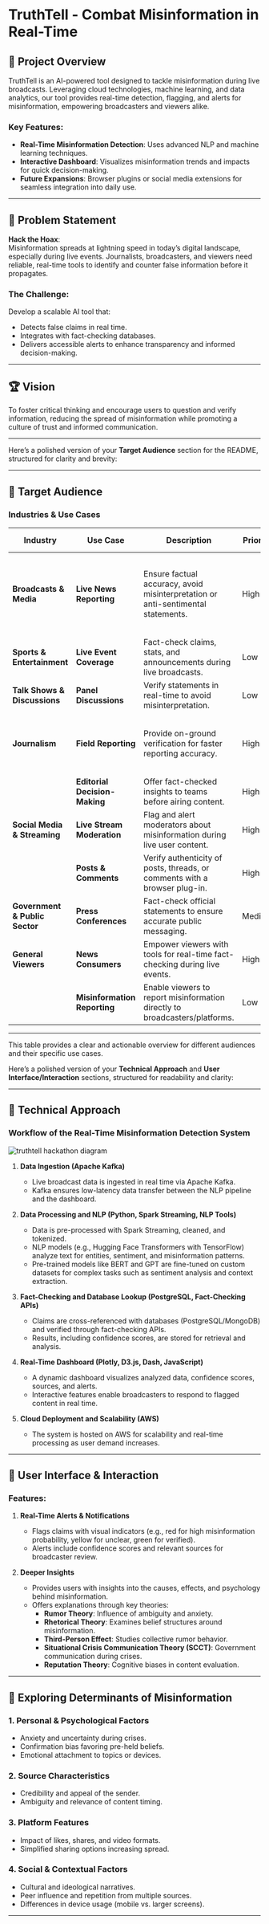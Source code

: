 # TruthTell - Combat Misinformation in Real-Time  

## 🚀 Project Overview  
TruthTell is an AI-powered tool designed to tackle misinformation during live broadcasts. Leveraging cloud technologies, machine learning, and data analytics, our tool provides real-time detection, flagging, and alerts for misinformation, empowering broadcasters and viewers alike.  

### Key Features:  
- **Real-Time Misinformation Detection**: Uses advanced NLP and machine learning techniques.  
- **Interactive Dashboard**: Visualizes misinformation trends and impacts for quick decision-making.  
- **Future Expansions**: Browser plugins or social media extensions for seamless integration into daily use.  

---

## 🧩 Problem Statement  
**Hack the Hoax**:  
Misinformation spreads at lightning speed in today’s digital landscape, especially during live events. Journalists, broadcasters, and viewers need reliable, real-time tools to identify and counter false information before it propagates.  

### The Challenge:  
Develop a scalable AI tool that:  
- Detects false claims in real time.  
- Integrates with fact-checking databases.  
- Delivers accessible alerts to enhance transparency and informed decision-making.  

---

## 🏆 Vision  
To foster critical thinking and encourage users to question and verify information, reducing the spread of misinformation while promoting a culture of trust and informed communication.  

---

Here’s a polished version of your **Target Audience** section for the README, structured for clarity and brevity:  

---

## 🎯 Target Audience  

### Industries & Use Cases  

| **Industry**                  | **Use Case**                                   | **Description**                                                                 | **Priority**    | **Future Extensions**                                                       |  
|-------------------------------|-----------------------------------------------|--------------------------------------------------------------------------------|-----------------|------------------------------------------------------------------------------|  
| **Broadcasts & Media**        | **Live News Reporting**                        | Ensure factual accuracy, avoid misinterpretation or anti-sentimental statements. | High            | Extend for scripted shows to cross-reference pre-approved content.          |  
| **Sports & Entertainment**    | **Live Event Coverage**                        | Fact-check claims, stats, and announcements during live broadcasts.             | Low             | -                                                                            |  
| **Talk Shows & Discussions**  | **Panel Discussions**                         | Verify statements in real-time to avoid misinterpretation.                      | Low             | -                                                                            |  
| **Journalism**                | **Field Reporting**                           | Provide on-ground verification for faster reporting accuracy.                   | High            | Integrate real-time fact-checking into editorial workflows.                 |  
|                               | **Editorial Decision-Making**                 | Offer fact-checked insights to teams before airing content.                     | High            | -                                                                            |  
| **Social Media & Streaming**  | **Live Stream Moderation**                    | Flag and alert moderators about misinformation during live user content.         | High            | -                                                                            |  
|                               | **Posts & Comments**                          | Verify authenticity of posts, threads, or comments with a browser plug-in.      | High            | -                                                                            |  
| **Government & Public Sector**| **Press Conferences**                         | Fact-check official statements to ensure accurate public messaging.             | Medium          | Prioritize critical topics during emergencies.                              |  
| **General Viewers**           | **News Consumers**                            | Empower viewers with tools for real-time fact-checking during live events.      | High            | -                                                                            |  
|                               | **Misinformation Reporting**                  | Enable viewers to report misinformation directly to broadcasters/platforms.     | Low             | -                                                                            |  

---

This table provides a clear and actionable overview for different audiences and their specific use cases.

Here’s a polished version of your **Technical Approach** and **User Interface/Interaction** sections, structured for readability and clarity:  

---

## 🔧 Technical Approach  
### Workflow of the Real-Time Misinformation Detection System  
![truthtell hackathon diagram](https://github.com/user-attachments/assets/4e9a4640-6f64-40ae-bf0e-9e09081e6729)


1. **Data Ingestion (Apache Kafka)**  
   - Live broadcast data is ingested in real time via Apache Kafka.  
   - Kafka ensures low-latency data transfer between the NLP pipeline and the dashboard.  

2. **Data Processing and NLP (Python, Spark Streaming, NLP Tools)**  
   - Data is pre-processed with Spark Streaming, cleaned, and tokenized.  
   - NLP models (e.g., Hugging Face Transformers with TensorFlow) analyze text for entities, sentiment, and misinformation patterns.  
   - Pre-trained models like BERT and GPT are fine-tuned on custom datasets for complex tasks such as sentiment analysis and context extraction.  

3. **Fact-Checking and Database Lookup (PostgreSQL, Fact-Checking APIs)**  
   - Claims are cross-referenced with databases (PostgreSQL/MongoDB) and verified through fact-checking APIs.  
   - Results, including confidence scores, are stored for retrieval and analysis.  

4. **Real-Time Dashboard (Plotly, D3.js, Dash, JavaScript)**  
   - A dynamic dashboard visualizes analyzed data, confidence scores, sources, and alerts.  
   - Interactive features enable broadcasters to respond to flagged content in real time.  

5. **Cloud Deployment and Scalability (AWS)**  
   - The system is hosted on AWS for scalability and real-time processing as user demand increases.  

---

## 🎨 User Interface & Interaction  

### Features:  
1. **Real-Time Alerts & Notifications**  
   - Flags claims with visual indicators (e.g., red for high misinformation probability, yellow for unclear, green for verified).  
   - Alerts include confidence scores and relevant sources for broadcaster review.  

2. **Deeper Insights**  
   - Provides users with insights into the causes, effects, and psychology behind misinformation.  
   - Offers explanations through key theories:  
     - **Rumor Theory**: Influence of ambiguity and anxiety.  
     - **Rhetorical Theory**: Examines belief structures around misinformation.  
     - **Third-Person Effect**: Studies collective rumor behavior.  
     - **Situational Crisis Communication Theory (SCCT)**: Government communication during crises.  
     - **Reputation Theory**: Cognitive biases in content evaluation.  

---

## 🧠 Exploring Determinants of Misinformation  

### 1. **Personal & Psychological Factors**  
   - Anxiety and uncertainty during crises.  
   - Confirmation bias favoring pre-held beliefs.  
   - Emotional attachment to topics or devices.  

### 2. **Source Characteristics**  
   - Credibility and appeal of the sender.  
   - Ambiguity and relevance of content timing.  

### 3. **Platform Features**  
   - Impact of likes, shares, and video formats.  
   - Simplified sharing options increasing spread.  

### 4. **Social & Contextual Factors**  
   - Cultural and ideological narratives.  
   - Peer influence and repetition from multiple sources.  
   - Differences in device usage (mobile vs. larger screens).  

---

